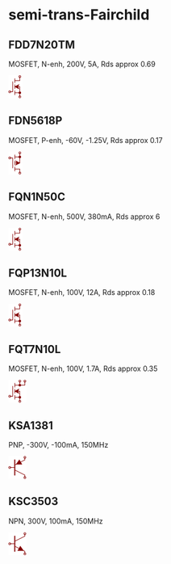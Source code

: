# semi-trans-Fairchild

## FDD7N20TM
MOSFET, N-enh, 200V, 5A, Rds approx 0.69

![FDD7N20TM__1__1](/images/semi-trans-NXP__2N7002PW__1__1.png?raw=true) 

## FDN5618P
MOSFET, P-enh, -60V, -1.25V, Rds approx 0.17

![FDN5618P__1__1](/images/semi-trans-NXP__PMV160UP__1__1.png?raw=true) 

## FQN1N50C
MOSFET, N-enh, 500V, 380mA, Rds approx 6

![FQN1N50C__1__1](/images/semi-trans-NXP__2N7002PW__1__1.png?raw=true) 

## FQP13N10L
MOSFET, N-enh, 100V, 12A, Rds approx 0.18

![FQP13N10L__1__1](/images/semi-trans-NXP__2N7002PW__1__1.png?raw=true) 

## FQT7N10L
MOSFET, N-enh, 100V, 1.7A, Rds approx 0.35

![FQT7N10L__1__1](/images/semi-trans-NXP__BUK98180-100A__1__1.png?raw=true) 

## KSA1381
PNP, -300V, -100mA, 150MHz

![KSA1381__1__1](/images/semi-trans-NXP__BFT92W__1__1.png?raw=true) 

## KSC3503
NPN, 300V, 100mA, 150MHz

![KSC3503__1__1](/images/semi-trans-NXP__BFR540__1__1.png?raw=true) 

